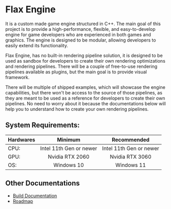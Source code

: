 # Flax Engine

It is a custom made game engine structured in C++. The main goal of this project is to provide a high-performance, 
flexible, and easy-to-develop engine for game developers who are experienced in both games and graphics. The engine 
is designed to be modular, allowing developers to easily extend its functionality.

Flax Engine, has no built-in rendering pipeline solution, it is designed to be used as sandbox for developers to create their own
rendering optimizations and rendering pipelines. There will be a couple of free-to-use rendering pipelines available as 
plugins, but the main goal is to provide visual framework.

There will be multiple of shipped examples, which will showcase the engine capabilities, but there won't be access to the source
of those pipelines, as they are meant to be used as a reference for developers to create their own pipelines. No need to worry about
it because the documentations below will help you to understand how to create your own rendering pipelines.

## System Requirements:
| Hardwares |        Minimum          |       Recommended       |
| :-------- | :---------------------: | :---------------------: |
| CPU:      | Intel 11th Gen or newer | Intel 11th Gen or newer |
| GPU:      |     Nvidia RTX 2060     |     Nvidia RTX 3060     |
| OS:       |        Windows 10       |         Windows 11      |

## Other Documentations
- [Build Documentation](./Docs/HowToInstall.md)
- [Roadmap](./Docs/RoadMap.md)